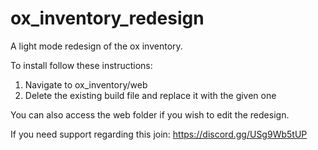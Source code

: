 # ox_inventory_redesign
A light mode redesign of the ox inventory.

To install follow these instructions:

1) Navigate to ox_inventory/web
2) Delete the existing build file and replace it with the given one


You can also access the web folder if you wish to edit the redesign.

If you need support regarding this join: https://discord.gg/USg9Wb5tUP
